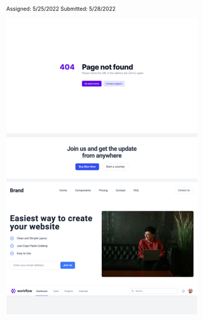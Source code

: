 Assigned: 5/25/2022
Submitted: 5/28/2022

![404 ERROR](404.png)
![cta](cta.png)
![Webpage HERO](hero.png)
![Navigation Panel](nav.png)